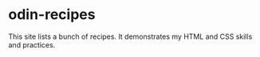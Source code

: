 # odin-recipes

This site lists a bunch of recipes. It demonstrates my HTML and CSS skills and practices.

